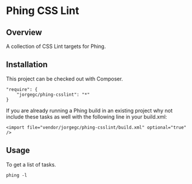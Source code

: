 Phing CSS Lint
==============

## Overview

A collection of CSS Lint targets for Phing.

## Installation

This project can be checked out with Composer.

```
"require": {
    "jorgegc/phing-csslint": "*"
}
```

If you are already running a Phing build in an existing project why not
include these tasks as well with the following line in your build.xml:

```
<import file="vendor/jorgegc/phing-csslint/build.xml" optional="true" />
```

## Usage

To get a list of tasks.

```
phing -l
```
